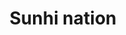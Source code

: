 ---
pid: CH413
title: Sunhi nation
location_transcription: Diamond St.
zipcode: '19121'
outside_phl: 
neighborhood: Brewerytown
age: '11'
age_range: 6-13
instagram: 
image_file_name: CH_413.jpg
proposal_transcription: 
topic: Unknown
topic_summary: '0'
type: Sculpture Statue
keywords_other: 
credit: Rashad
image_labels: 
twitter: 
facebook: 
permalink: "/monuments/ch413/"
layout: item-page
---